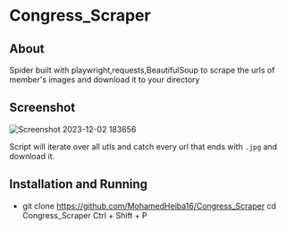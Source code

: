 # Congress_Scraper

## About 

Spider built with playwright,requests,BeautifulSoup to scrape the urls of member's images and download it to your directory 

## Screenshot

![Screenshot 2023-12-02 183656](https://github.com/MohamedHeiba16/Congress_Scraper/assets/152610603/98052dc0-b00d-4fc6-90a3-ebe67c07ce83)

Script will iterate over all utls and catch every url that ends with `.jpg` and download it.

## Installation and Running

- git clone https://github.com/MohamedHeiba16/Congress_Scraper
cd Congress_Scraper
Ctrl + Shift + P


